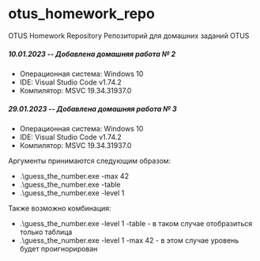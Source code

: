 # otus_homework_repo
OTUS Homework Repository
Репозиторий для домашних заданий OTUS

##### 10.01.2023 -- Добавлена домашняя работа № 2
* Операционная система: Windows 10
* IDE: Visual Studio Code v1.74.2
* Компилятор: MSVC 19.34.31937.0

##### 29.01.2023 -- Добавлена домашняя работа № 3
* Операционная система: Windows 10
* IDE: Visual Studio Code v1.74.2
* Компилятор: MSVC 19.34.31937.0

Аргументы принимаются следующим образом:
* .\guess_the_number.exe -max 42
* .\guess_the_number.exe -table
* .\guess_the_number.exe -level 1

Также возможно комбинация:
* .\guess_the_number.exe -level 1 -table - в таком случае отобразиться только таблица
* .\guess_the_number.exe -level 1 -max 42 - в этом случае уровень будет проигнорирован
